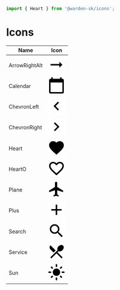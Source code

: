 ```ts
import { Heart } from '@warden-sk/icons';
```
# Icons
| Name | Icon |
| --- | :---: |
| ArrowRightAlt | ![ArrowRightAlt](./svg/ArrowRightAlt.svg) |
| Calendar | ![Calendar](./svg/Calendar.svg) |
| ChevronLeft | ![ChevronLeft](./svg/ChevronLeft.svg) |
| ChevronRight | ![ChevronRight](./svg/ChevronRight.svg) |
| Heart | ![Heart](./svg/Heart.svg) |
| HeartO | ![HeartO](./svg/HeartO.svg) |
| Plane | ![Plane](./svg/Plane.svg) |
| Plus | ![Plus](./svg/Plus.svg) |
| Search | ![Search](./svg/Search.svg) |
| Service | ![Service](./svg/Service.svg) |
| Sun | ![Sun](./svg/Sun.svg) |
